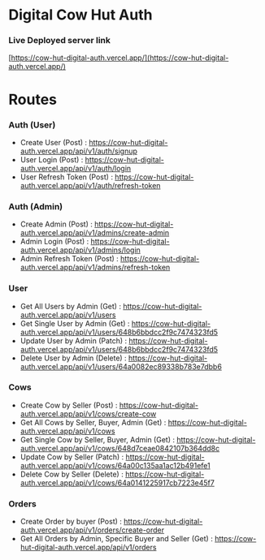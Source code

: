 # Digital Cow Hut Auth

### Live Deployed server link

[https://cow-hut-digital-auth.vercel.app/](https://cow-hut-digital-auth.vercel.app/)

# Routes

### Auth (User)

- Create User (Post) : https://cow-hut-digital-auth.vercel.app/api/v1/auth/signup
- User Login (Post) : https://cow-hut-digital-auth.vercel.app/api/v1/auth/login
- User Refresh Token (Post) : https://cow-hut-digital-auth.vercel.app/api/v1/auth/refresh-token

### Auth (Admin)

- Create Admin (Post) : https://cow-hut-digital-auth.vercel.app/api/v1/admins/create-admin
- Admin Login (Post) : https://cow-hut-digital-auth.vercel.app/api/v1/admins/login
- Admin Refresh Token (Post) : https://cow-hut-digital-auth.vercel.app/api/v1/admins/refresh-token

### User

- Get All Users by Admin (Get) : https://cow-hut-digital-auth.vercel.app/api/v1/users
- Get Single User by Admin (Get) : https://cow-hut-digital-auth.vercel.app/api/v1/users/648b6bbdcc2f9c7474323fd5
- Update User by Admin (Patch) : https://cow-hut-digital-auth.vercel.app/api/v1/users/648b6bbdcc2f9c7474323fd5
- Delete User by Admin (Delete) : https://cow-hut-digital-auth.vercel.app/api/v1/users/64a0082ec89338b783e7dbb6

### Cows

- Create Cow by Seller (Post) : https://cow-hut-digital-auth.vercel.app/api/v1/cows/create-cow
- Get All Cows by Seller, Buyer, Admin (Get) : https://cow-hut-digital-auth.vercel.app/api/v1/cows
- Get Single Cow by Seller, Buyer, Admin (Get) : https://cow-hut-digital-auth.vercel.app/api/v1/cows/648d7ceae0842107b364dd8c
- Update Cow by Seller (Patch) : https://cow-hut-digital-auth.vercel.app/api/v1/cows/64a00c135aa1ac12b491efe1
- Delete Cow by Seller (Delete) : https://cow-hut-digital-auth.vercel.app/api/v1/cows/64a0141225917cb7223e45f7

### Orders

- Create Order by buyer (Post) : https://cow-hut-digital-auth.vercel.app/api/v1/orders/create-order
- Get All Orders by Admin, Specific Buyer and Seller (Get) : https://cow-hut-digital-auth.vercel.app/api/v1/orders
